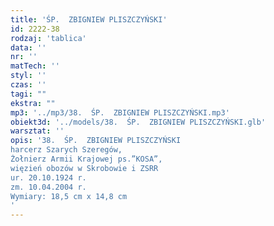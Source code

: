 ```yaml
---
title: 'ŚP.  ZBIGNIEW PLISZCZYŃSKI'
id: 2222-38
rodzaj: 'tablica'
data: ''
nr: ''
matTech: ''
styl: ''
czas: ''
tagi: ""
ekstra: ""
mp3: '../mp3/38.  ŚP.  ZBIGNIEW PLISZCZYŃSKI.mp3'
obiekt3d: '../models/38.  ŚP.  ZBIGNIEW PLISZCZYŃSKI.glb'
warsztat: ''
opis: '38.  ŚP.  ZBIGNIEW PLISZCZYŃSKI
harcerz Szarych Szeregów,
Żołnierz Armii Krajowej ps.”KOSA”,
więzień obozów w Skrobowie i ZSRR
ur. 20.10.1924 r.
zm. 10.04.2004 r.
Wymiary: 18,5 cm x 14,8 cm
'
---
```


